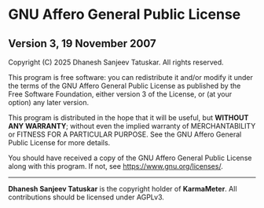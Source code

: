 # GNU Affero General Public License
## Version 3, 19 November 2007

Copyright (C) 2025 Dhanesh Sanjeev Tatuskar. All rights reserved.

This program is free software: you can redistribute it and/or modify it under the terms of the GNU Affero General Public License as published by the Free Software Foundation, either version 3 of the License, or (at your option) any later version.

This program is distributed in the hope that it will be useful, but **WITHOUT ANY WARRANTY**; without even the implied warranty of MERCHANTABILITY or FITNESS FOR A PARTICULAR PURPOSE. See the GNU Affero General Public License for more details.

You should have received a copy of the GNU Affero General Public License along with this program. If not, see <https://www.gnu.org/licenses/>.

---

**Dhanesh Sanjeev Tatuskar** is the copyright holder of **KarmaMeter**. All contributions should be licensed under AGPLv3.
